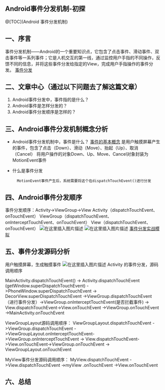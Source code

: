 ## Android事件分发机制-初探

@[TOC](Android 事件分发机制)
## 一、序言
事件分发机制——Android的一个重要知识点，它包含了点击事件、滑动事件、双击事件等一系列事件；它是人机交互的第一线，通过监控用户手指的不同操作，反馈不同的信息，并将这些事件分发给指定的View，完成用户手指操作的事件分发。
[事件分发](https://www.jianshu.com/p/38015afcdb58/)
## 二、文章中心（通过以下问题去了解这篇文章）
1. Android事件分发中，事件指的是什么？
2. Android事件是怎样分发的？	
3. Android事件分发顺序是怎样的？

## 三、Android事件分发机制概念分析
- Android事件分发机制中，事件是什么？
	[事件的基本概念](https://www.jianshu.com/p/ec501ff83931)
	是用户触摸屏幕产生的事件，包含了点击（Down）、滑动（Move）、抬起（Up）、取消（Cancel）
	将用户操作的对象Down、Up、Move、Cancel对象封装为MotionEvent事件
- 什么是事件分发

		MotionEvent事件产生后，系统需要将这个在dispatchTouchEvent()进行分发
## 四、Android事件分发顺序
事件分发顺序：Activity->ViewGroup->View 
Activity（dispatchTouchEvent、onTouchEvent）
ViewGroup（dispatchTouchEvent、onInterceptTouchEvent、onTouchEvent）
View（dispatchTouchEvent、onTouchEvent）
![在这里插入图片描述](https://imgconvert.csdnimg.cn/aHR0cHM6Ly91cGxvYWQtaW1hZ2VzLmppYW5zaHUuaW8vdXBsb2FkX2ltYWdlcy85NDQzNjUtZWVlYmVkZTU1ZjU1YjA0MC5wbmc?x-oss-process=image/format,png#pic_center)
![在这里插入图片描述](https://img-blog.csdnimg.cn/20200603104947854.jpg?x-oss-process=image/watermark,type_ZmFuZ3poZW5naGVpdGk,shadow_10,text_aHR0cHM6Ly9ibG9nLmNzZG4ubmV0L3h5emFoYWhh,size_16,color_FFFFFF,t_70#pic_center)
[事件分发实战模拟](https://www.cnblogs.com/liqw/p/11490088.html)
## 五、事件分发源码分析
用户触摸屏幕，生成触摸事件
![在这里插入图片描述](https://imgconvert.csdnimg.cn/aHR0cHM6Ly91cGxvYWQtaW1hZ2VzLmppYW5zaHUuaW8vdXBsb2FkX2ltYWdlcy8xMDUyMTU4OS1mNGFmYmU5NGI3NjU3YWYzLnBuZw?x-oss-process=image/format,png)
Activity 的事件分发，源码调用顺序

MainActivity.dispatchTouchEvent() -> Activity.dispatchTouchEvent (getWindow.superDispatchTouchEvent) ->PhoneWindow.superDispatchTouchEvent -> DecorView.superDispatchTouchEvent ->ViewGroup.dispatchTouchEvent（进行事件分发）->ViewGroup.onInterceptTouchEvent(是否拦截事件) ->  View.dispatchTouchEvent->View.onTouchEvent ->ViewGroup.onTouchEvent  ->MainActivity.onTouchEvent

ViewGroupLayout源码调用顺序：
ViewGroupLayout.dispatchTouchEvent ->ViewGroup.dispatchTouchEvent ->ViewGroupLayout.onInterceptTouchEvent->ViewGroup.onInterceptTouchEvent -> View.dispatchTouchEvent->View.onTouchEvent->ViewGroup.onTouchEvent -> ViewGroupLayout.onTouchEvent

MyView事件分发源码调用顺序：
MyView.dispatchTouchEvent ->View.dispatchTouchEvent ->myView .onTouchEvent ->View.onTouchEvent

## 六、总结